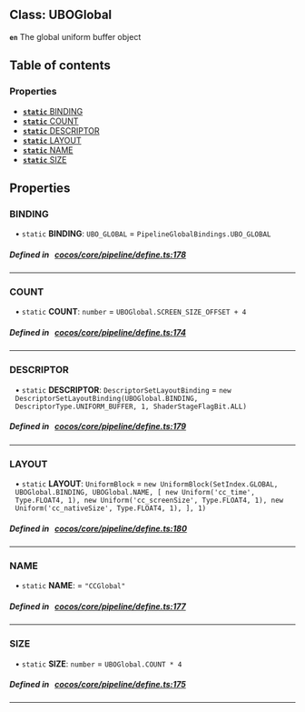 
## Class: UBOGlobal







**`en`** The global uniform buffer object


<div class="table-of-content">
<h2>Table of contents</h2>


### Properties

- [ **`static`**  BINDING](#BINDING)
- [ **`static`**  COUNT](#COUNT)
- [ **`static`**  DESCRIPTOR](#DESCRIPTOR)
- [ **`static`**  LAYOUT](#LAYOUT)
- [ **`static`**  NAME](#NAME)
- [ **`static`**  SIZE](#SIZE)
</div>

## Properties


### BINDING
<div style="margin-left: 10px;">




• `static` **BINDING**:
`UBO_GLOBAL`  = `PipelineGlobalBindings.UBO_GLOBAL`
</div>

##### Defined in &nbsp;   [cocos/core/pipeline/define.ts:178](https://github.com/cocos-creator/engine/blob/c7bf6b8a9/cocos/core/pipeline/define.ts#L178)&nbsp;


___


### COUNT
<div style="margin-left: 10px;">




• `static` **COUNT**:
`number`  = `UBOGlobal.SCREEN_SIZE_OFFSET + 4`
</div>

##### Defined in &nbsp;   [cocos/core/pipeline/define.ts:174](https://github.com/cocos-creator/engine/blob/c7bf6b8a9/cocos/core/pipeline/define.ts#L174)&nbsp;


___


### DESCRIPTOR
<div style="margin-left: 10px;">




• `static` **DESCRIPTOR**:
`DescriptorSetLayoutBinding`  = `new DescriptorSetLayoutBinding(UBOGlobal.BINDING, DescriptorType.UNIFORM_BUFFER, 1, ShaderStageFlagBit.ALL)`
</div>

##### Defined in &nbsp;   [cocos/core/pipeline/define.ts:179](https://github.com/cocos-creator/engine/blob/c7bf6b8a9/cocos/core/pipeline/define.ts#L179)&nbsp;


___


### LAYOUT
<div style="margin-left: 10px;">




• `static` **LAYOUT**:
`UniformBlock`  = `new UniformBlock(SetIndex.GLOBAL, UBOGlobal.BINDING, UBOGlobal.NAME, [
        new Uniform('cc_time', Type.FLOAT4, 1),
        new Uniform('cc_screenSize', Type.FLOAT4, 1),
        new Uniform('cc_nativeSize', Type.FLOAT4, 1),
    ], 1)`
</div>

##### Defined in &nbsp;   [cocos/core/pipeline/define.ts:180](https://github.com/cocos-creator/engine/blob/c7bf6b8a9/cocos/core/pipeline/define.ts#L180)&nbsp;


___


### NAME
<div style="margin-left: 10px;">




• `static` **NAME**:
  = `"CCGlobal"`
</div>

##### Defined in &nbsp;   [cocos/core/pipeline/define.ts:177](https://github.com/cocos-creator/engine/blob/c7bf6b8a9/cocos/core/pipeline/define.ts#L177)&nbsp;


___


### SIZE
<div style="margin-left: 10px;">




• `static` **SIZE**:
`number`  = `UBOGlobal.COUNT * 4`
</div>

##### Defined in &nbsp;   [cocos/core/pipeline/define.ts:175](https://github.com/cocos-creator/engine/blob/c7bf6b8a9/cocos/core/pipeline/define.ts#L175)&nbsp;


___

<!---->



